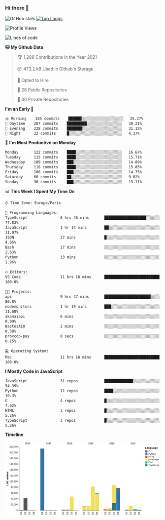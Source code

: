 ### Hi there 👋


![GitHub stats](https://github-readme-stats.vercel.app/api?username=eastkap&theme=dark&show_icons=true&count_private=true)
[![Top Langs](https://github-readme-stats.vercel.app/api/top-langs/?username=eastkap&layout=compact)](https://github.com/anuraghazra/github-readme-stats)



<!--START_SECTION:waka-->
![Profile Views](http://img.shields.io/badge/Profile%20Views-0-blue)

![Lines of code](https://img.shields.io/badge/From%20Hello%20World%20I%27ve%20Written-686347%20lines%20of%20code-blue)

**🐱 My Github Data** 

> 🏆 1,288 Contributions in the Year 2021
 > 
> 📦 473.2 kB Used in Github's Storage 
 > 
> 💼 Opted to Hire
 > 
> 📜 28 Public Repositories 
 > 
> 🔑 30 Private Repositories  
 > 
**I'm an Early 🐤** 

```text
🌞 Morning    185 commits    ██████░░░░░░░░░░░░░░░░░░░   25.27% 
🌆 Daytime    287 commits    █████████░░░░░░░░░░░░░░░░   39.21% 
🌃 Evening    228 commits    ███████░░░░░░░░░░░░░░░░░░   31.15% 
🌙 Night      32 commits     █░░░░░░░░░░░░░░░░░░░░░░░░   4.37%

```
📅 **I'm Most Productive on Monday** 

```text
Monday       122 commits    ████░░░░░░░░░░░░░░░░░░░░░   16.67% 
Tuesday      115 commits    ████░░░░░░░░░░░░░░░░░░░░░   15.71% 
Wednesday    109 commits    ███░░░░░░░░░░░░░░░░░░░░░░   14.89% 
Thursday     116 commits    ████░░░░░░░░░░░░░░░░░░░░░   15.85% 
Friday       108 commits    ███░░░░░░░░░░░░░░░░░░░░░░   14.75% 
Saturday     66 commits     ██░░░░░░░░░░░░░░░░░░░░░░░   9.02% 
Sunday       96 commits     ███░░░░░░░░░░░░░░░░░░░░░░   13.11%

```


📊 **This Week I Spent My Time On** 

```text
⌚︎ Time Zone: Europe/Paris

💬 Programming Languages: 
TypeScript               8 hrs 46 mins       ███████████████████░░░░░░   77.83% 
JavaScript               1 hr 14 mins        ██░░░░░░░░░░░░░░░░░░░░░░░   11.07% 
JSON                     27 mins             █░░░░░░░░░░░░░░░░░░░░░░░░   4.05% 
Bash                     17 mins             ░░░░░░░░░░░░░░░░░░░░░░░░░   2.63% 
Python                   13 mins             ░░░░░░░░░░░░░░░░░░░░░░░░░   1.96%

🔥 Editors: 
VS Code                  11 hrs 16 mins      █████████████████████████   100.0%

🐱‍💻 Projects: 
api                      9 hrs 47 mins       █████████████████████░░░░   86.8% 
nodemonitors             1 hr 19 mins        ███░░░░░░░░░░░░░░░░░░░░░░   11.68% 
akamaiapi                6 mins              ░░░░░░░░░░░░░░░░░░░░░░░░░   0.99% 
BastosAIO                2 mins              ░░░░░░░░░░░░░░░░░░░░░░░░░   0.38% 
proxcop-pay              0 secs              ░░░░░░░░░░░░░░░░░░░░░░░░░   0.15%

💻 Operating System: 
Mac                      11 hrs 16 mins      █████████████████████████   100.0%

```

**I Mostly Code in JavaScript** 

```text
JavaScript               31 repos            █████████████░░░░░░░░░░░░   54.39% 
Python                   11 repos            ████░░░░░░░░░░░░░░░░░░░░░   19.3% 
C                        4 repos             █░░░░░░░░░░░░░░░░░░░░░░░░   7.02% 
HTML                     3 repos             █░░░░░░░░░░░░░░░░░░░░░░░░   5.26% 
TypeScript               3 repos             █░░░░░░░░░░░░░░░░░░░░░░░░   5.26%

```


**Timeline**

![Chart not found](https://raw.githubusercontent.com/Eastkap/Eastkap/main/charts/bar_graph.png) 


<!--END_SECTION:waka-->

<!--
**Eastkap/eastkap** is a ✨ _special_ ✨ repository because its `README.md` (this file) appears on your GitHub profile.

Here are some ideas to get you started:

- 🔭 I’m currently working on ...
- 🌱 I’m currently learning ...
- 👯 I’m looking to collaborate on ...
- 🤔 I’m looking for help with ...
- 💬 Ask me about ...
- 📫 How to reach me: ...
- 😄 Pronouns: ...
- ⚡ Fun fact: ...
-->
